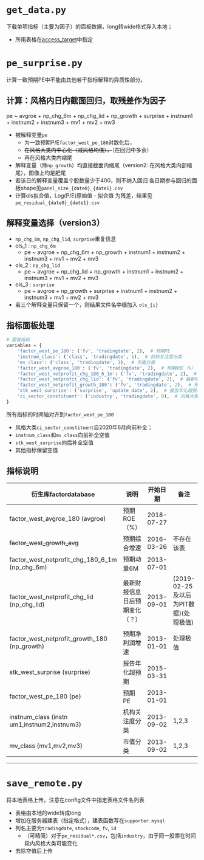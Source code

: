 # `get_data.py`
下载单项指标（主要为因子）的面板数据，long转wide格式存入本地；
- 所用表格在[access_target](./data/access_target.xlsx)中指定


# `pe_surprise.py`

计算一致预期PE中不能由其他若干指标解释的异质性部分。

## 计算：风格内日内截面回归，取残差作为因子
pe ~ avgroe + np_chg_6m + np_chg_lid + np_growth + surprise + instnum1 + instnum2 + instnum3 + mv1 + mv2 + mv3

- 被解释变量`pe`
  - 为一致预期P/E`factor_west_pe_180`对数化后，
  - ~~在风格大类内中心化（减风格均值），~~（在回归中多余）
  - 再在风格大类内缩尾
- 解释变量（除`np_growth`）均直接截面内缩尾（version2: 在风格大类内部缩尾），图像上均是肥尾
- 若该日的解释变量覆盖个股数量少于400，则不纳入回归 各日期参与回归的面板shape见`panel_size_{date0}_{date1}.csv`
- 计算ols拟合值，Log(P/E)原始值 - 拟合值 为残差，结果见`pe_residual_{date0}_{date1}.csv`

## 解释变量选择（version3）
- `np_chg_6m`, `np_chg_lid`, `surprise`重复信息
- ols_1 : `np_chg_6m` 
  - pe ~ avgroe + np_chg_6m + np_growth + instnum1 + instnum2 + instnum3 + mv1 + mv2 + mv3
- ols_2 : `np_chg_lid`
  - pe ~ avgroe + np_chg_lid + np_growth + instnum1 + instnum2 + instnum3 + mv1 + mv2 + mv3
- ols_3 : `surprise`
  - pe ~ avgroe + np_growth + surprise + instnum1 + instnum2 + instnum3 + mv1 + mv2 + mv3
- 若三个解释变量只保留一个，则结果文件名中缀加入 `ols_{i}`

## 指标面板处理
```python
# 面板指标
variables = {
    'factor_west_pe_180': ('fv', 'tradingdate', 2),  # 预期PE
    'instnum_class': ('class', 'tradingdate', 1),  # 机构关注度分类
    'mv_class': ('class', 'tradingdate', 1),  # 市值分类
    'factor_west_avgroe_180': ('fv', 'tradingdate', 2),  # 预期ROE（%）
    'factor_west_netprofit_chg_180_6_1m': ('fv', 'tradingdate', 2),  # 预期动量6M
    'factor_west_netprofit_chg_lid': ('fv', 'tradingdate', 2),  # 最新财报信息日后预期变化（？）
    'factor_west_netprofit_growth_180': ('fv', 'tradingdate', 2),  # 预期净利润增速
    'stk_west_surprise': ('surprise', 'update_date', 2),  # 报告年化超预期
    'ci_sector_constituent': ('industry', 'tradingdate', 0),  # 风格大类（四类） 
}
```
所有指标的时间轴对齐到`factor_west_pe_180`
- 风格大类`ci_sector_constituent`自2020年6月向前补全；
- `instnum_class`和`mv_class`向前补全空值
- `stk_west_surprise`向后补全空值
- 其他指标保留空值

## 指标说明
| 衍生库factordatabase                               | 说明              | 开始日期       | 备注                          |
|-------------------------------------------------|-----------------|------------|-----------------------------|
| factor_west_avgroe_180 (avgroe)                 | 预期ROE（%）        | 2018-07-27 |                             |
| ~~factor_west_growth_avg~~                      | 预期综合增速          | 2016-03-26 | 不存在该表                       |
| factor_west_netprofit_chg_180_6_1m (np_chg_6m)  | 预期动量6M          | 2013-07-01 |                             |
| factor_west_netprofit_chg_lid (np_chg_lid)      | 最新财报信息日后预期变化（？） | 2013-09-01 | (2019-02-25及以后为PIT数据)(处理极值) |
| factor_west_netprofit_growth_180 (np_growth)    | 预期净利润增速         | 2013-01-01 | 处理极值                        |
| stk_west_surprise (surprise)                    | 报告年化超预期         | 2015-03-31 |                             |
| factor_west_pe_180 (pe)                         | 预期PE            | 2013-01-01 |                             |
| instnum_class (instn<br/>um1,instnum2,instnum3) | 机构关注度分类         | 2013-09-02 | 1,2,3                       |
| mv_class (mv1,mv2,mv3)                          | 市值分类            | 2013-09-02 | 1,2,3                       |

---


# `save_remote.py`
将本地表格上传，注意在config文件中指定表格文件名列表
- 表格由本地的wide转成long
- 增加在服务器建表（指定格式），建表函数写在`supporter.mysql`
- 列名主要为`tradingdate`, `stockcode`, `fv`, `id`
  - （可精简）对于`pe_residual*.csv`，包括`industry`，由于同一股票在时间段内风格大类可能变化
- 去除空值后上传
